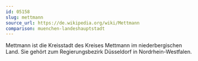 ```yaml
---
id: 05158
slug: mettmann
source_url: https://de.wikipedia.org/wiki/Mettmann
comparison: muenchen-landeshauptstadt
---
```


Mettmann ist die Kreisstadt des Kreises Mettmann im niederbergischen Land. Sie gehört zum Regierungsbezirk Düsseldorf in Nordrhein-Westfalen.
